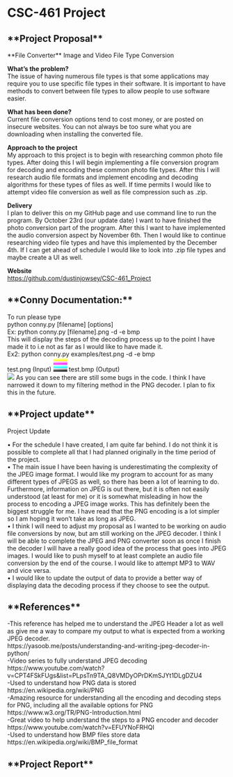 # CSC-461 Project

<h2>**Project Proposal**</h2>
**File Converter**
Image and Video File Type Conversion

**What’s the problem?**    
The issue of having numerous file types is that some applications may require you to use specific
file types in their software. It is important to have methods to convert between file types to allow
people to use software easier.

**What has been done?**    
Current file conversion options tend to cost money, or are posted on insecure websites. You can
not always be too sure what you are downloading when installing the converted file.

**Approach to the project**    
My approach to this project is to begin with researching common photo file types. After doing this I
will begin implementing a file conversion program for decoding and encoding these common photo file
types. After this I will research audio file formats and implement encoding and decoding algorithms for
these types of files as well. If time permits I would like to attempt video file conversion as well as file
compression such as .zip.

**Delivery**    
I plan to deliver this on my GitHub page and use command line to run the program. By October 23rd
(our update date) I want to have finished the photo conversion part of the program. After this I want to
have implemented the audio conversion aspect by November 6th. Then I would like to continue
researching video file types and have this implemented by the December 4th. If I can get ahead of
schedule I would like to look into .zip file types and maybe create a UI as well.
 
**Website**    
https://github.com/dustinjowsey/CSC-461_Project

<h2>**Conny Documentation:**</h2>    
To run please type <br />
python conny.py [filename] [options] <br />
Ex: python conny.py [filename].png -d -e bmp<br />
This will display the steps of the decoding process up to the point I have made it to i.e not as far as I would like to have made it. <br />
Ex2: python conny.py examples/test.png -d -e bmp <br />
test.png (Input)
<img src="https://github.com/dustinjowsey/CSC-461_Project/blob/main/examples/test.png"/>
test.bmp (Output) <br />
<img src="https://github.com/dustinjowsey/CSC-461_Project/blob/main/examples/test.bmp"/>
As you can see there are still some bugs in the code. I think I have narrowed it down to my filtering method in the PNG decoder. I plan to fix this in the future.
<br />
<h2>**Project update**</h2>    
									Project Update    
    
• For the schedule I have created, I am quite far behind. I do not think it is possible to complete all that I had planned originally in the time period of the project.       
• The main issue I have been having is underestimating the complexity of the JPEG image format. I would like my program to account for as many different types of JPEGS as well, so there has been a lot of learning to do. Furthermore, information on JPEG is out there, but it is often not easily understood (at least for me) or it is somewhat misleading in how the process to encoding a JPEG image works. This has definitely been the biggest struggle for me. I have read that the PNG encoding is a lot simpler so I am hoping it won’t take as long as JPEG.       
• I think I will need to adjust my proposal as I wanted to be working on audio file conversions by now, but am still working on the JPEG decoder. I think I will be able to complete the JPEG and PNG converter soon as once I finish the decoder I will have a really good idea of the process that goes into JPEG images. I would like to push myself to at least complete an audio file conversion by the end of the course. I would like to attempt MP3 to WAV and vice versa.        
• I would like to update the output of data to provide a better way of displaying data the decoding process if they choose to see the output.       
<h2>**References**</h2>
-This reference has helped me to understand the JPEG Header a lot as well as give me a way to compare my output to what is expected from a working JPEG decoder. <br />
https://yasoob.me/posts/understanding-and-writing-jpeg-decoder-in-python/ <br />
-Video series to fully understand JPEG decoding <br />
https://www.youtube.com/watch?v=CPT4FSkFUgs&list=PLpsTn9TA_Q8VMDyOPrDKmSJYt1DLgDZU4 <br />
-Used to understand how PNG data is stored <br />
https://en.wikipedia.org/wiki/PNG <br />
-Amazing resource for understanding all the encoding and decoding steps for PNG, including all the available options for PNG <br />
https://www.w3.org/TR/PNG-Introduction.html <br />
-Great video to help understand the steps to a PNG encoder and decoder <br />
https://www.youtube.com/watch?v=EFUYNoFRHQI <br />
-Used to understand how BMP files store data <br />
https://en.wikipedia.org/wiki/BMP_file_format <br />
<h2>**Project Report**</h2>


